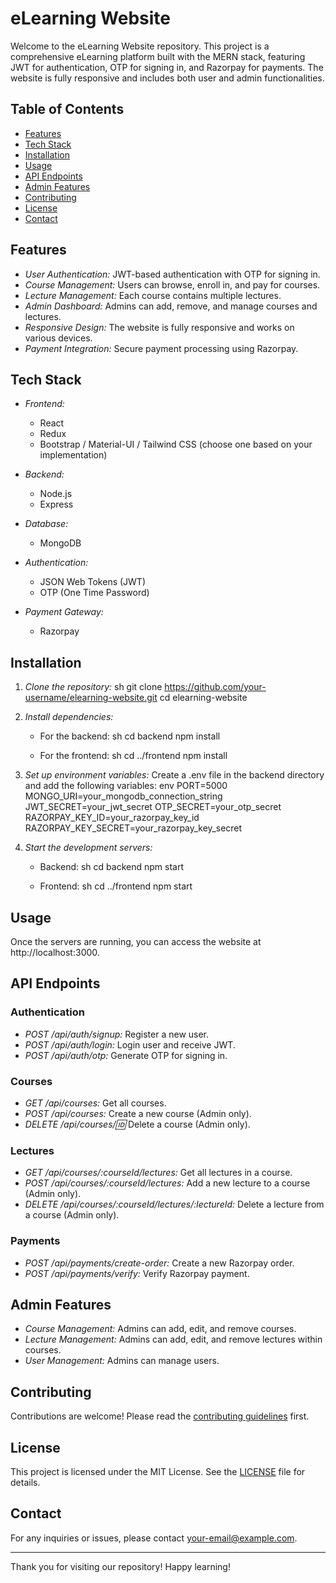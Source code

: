 # eLearning Website

Welcome to the eLearning Website repository. This project is a comprehensive eLearning platform built with the MERN stack, featuring JWT for authentication, OTP for signing in, and Razorpay for payments. The website is fully responsive and includes both user and admin functionalities.

## Table of Contents

- [Features](#features)
- [Tech Stack](#tech-stack)
- [Installation](#installation)
- [Usage](#usage)
- [API Endpoints](#api-endpoints)
- [Admin Features](#admin-features)
- [Contributing](#contributing)
- [License](#license)
- [Contact](#contact)

## Features

- *User Authentication:* JWT-based authentication with OTP for signing in.
- *Course Management:* Users can browse, enroll in, and pay for courses.
- *Lecture Management:* Each course contains multiple lectures.
- *Admin Dashboard:* Admins can add, remove, and manage courses and lectures.
- *Responsive Design:* The website is fully responsive and works on various devices.
- *Payment Integration:* Secure payment processing using Razorpay.

## Tech Stack

- *Frontend:*
  - React
  - Redux
  - Bootstrap / Material-UI / Tailwind CSS (choose one based on your implementation)

- *Backend:*
  - Node.js
  - Express

- *Database:*
  - MongoDB

- *Authentication:*
  - JSON Web Tokens (JWT)
  - OTP (One Time Password)

- *Payment Gateway:*
  - Razorpay

## Installation

1. *Clone the repository:*
    sh
    git clone https://github.com/your-username/elearning-website.git
    cd elearning-website
    

2. *Install dependencies:*
    - For the backend:
      sh
      cd backend
      npm install
      

    - For the frontend:
      sh
      cd ../frontend
      npm install
      

3. *Set up environment variables:*
   Create a .env file in the backend directory and add the following variables:
    env
    PORT=5000
    MONGO_URI=your_mongodb_connection_string
    JWT_SECRET=your_jwt_secret
    OTP_SECRET=your_otp_secret
    RAZORPAY_KEY_ID=your_razorpay_key_id
    RAZORPAY_KEY_SECRET=your_razorpay_key_secret
    

4. *Start the development servers:*
    - Backend:
      sh
      cd backend
      npm start
      

    - Frontend:
      sh
      cd ../frontend
      npm start
      

## Usage

Once the servers are running, you can access the website at http://localhost:3000.

## API Endpoints

### Authentication

- *POST /api/auth/signup:* Register a new user.
- *POST /api/auth/login:* Login user and receive JWT.
- *POST /api/auth/otp:* Generate OTP for signing in.

### Courses

- *GET /api/courses:* Get all courses.
- *POST /api/courses:* Create a new course (Admin only).
- *DELETE /api/courses/:id:* Delete a course (Admin only).

### Lectures

- *GET /api/courses/:courseId/lectures:* Get all lectures in a course.
- *POST /api/courses/:courseId/lectures:* Add a new lecture to a course (Admin only).
- *DELETE /api/courses/:courseId/lectures/:lectureId:* Delete a lecture from a course (Admin only).

### Payments

- *POST /api/payments/create-order:* Create a new Razorpay order.
- *POST /api/payments/verify:* Verify Razorpay payment.

## Admin Features

- *Course Management:* Admins can add, edit, and remove courses.
- *Lecture Management:* Admins can add, edit, and remove lectures within courses.
- *User Management:* Admins can manage users.

## Contributing

Contributions are welcome! Please read the [contributing guidelines](CONTRIBUTING.md) first.

## License

This project is licensed under the MIT License. See the [LICENSE](LICENSE) file for details.

## Contact

For any inquiries or issues, please contact [your-email@example.com](mailto:your-email@example.com).

---

Thank you for visiting our repository! Happy learning!
